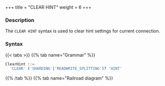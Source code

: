 +++
title = "CLEAR HINT"
weight = 6
+++

### Description

The `CLEAR HINT` syntax is used to clear hint settings for current connection.

### Syntax

{{< tabs >}}
{{% tab name="Grammar" %}}
```sql
ClearHint ::=
  'CLEAR' ('SHARDING'|'READWRITE_SPLITTING')? 'HINT' 
```
{{% /tab %}}
{{% tab name="Railroad diagram" %}}
<iframe frameborder="0" name="diagram" id="diagram" width="100%" height="100%"></iframe>
{{% /tab %}}
{{< /tabs >}}

### Supplement

- When `SHARDING`/`READWRITE_SPLITTING` is not specified, the default is clear all hint settings.

### Example

- Clear hint settings of sharding

```sql
CLEAR SHARDING HINT;
```

- Clear hint settings of readwrite splitting

```sql
CLEAR READWRITE_SPLITTING HINT;
```

- Clear all hint settings

```sql
CLEAR HINT;
```

### Reserved word

`CLEAR`, `SHARDING`, `READWRITE_SPLITTING`, `HINT`

### Related links

- [Reserved word](/en/reference/distsql/syntax/reserved-word/)

